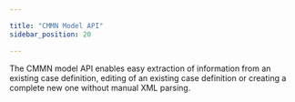 ```yaml
---

title: "CMMN Model API"
sidebar_position: 20

---
```


The CMMN model API enables easy extraction of information from an existing case definition, editing of an existing case definition or creating a complete new one without manual XML parsing.